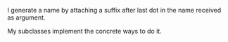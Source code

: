 I generate a name by attaching a suffix after last dot in the name received as argument. 

My subclasses implement the concrete ways to do it.